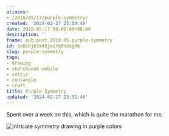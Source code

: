```yaml
---
aliases:
- /2018/05/17/purple-symmetry/
created: '2024-02-27 23:50:49'
date: 2018-05-17 00:00:00+00:00
description: ''
fname: pub.post.2018.05.purple-symmetry
id: oe6ibj61m43jxe7q0n2og46
slug: purple-symmetry
tags:
- drawing
- sketchbook-mobile
- celtic
- zentangle
- craft
title: Purple Symmetry
updated: '2024-02-27 23:51:40'
---
```


Spent over a week on this, which is quite the marathon for me.

![intricate symmetry drawing in purple colors](assets/img/2018/cover-2018-05-17.jpg)